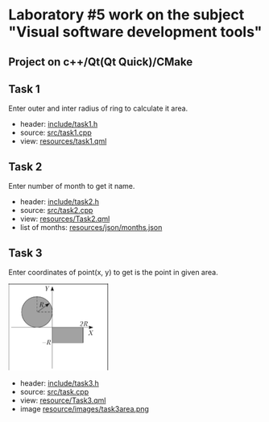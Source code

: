 # Laboratory #5 work on the subject "Visual software development tools"
## Project on c++/Qt(Qt Quick)/CMake

## Task 1

Enter outer and inter radius of ring to calculate it area.
* header: [include/task1.h](include/task1.h "Header of first task")
* source: [src/task1.cpp](src/task1.cpp "Source of first task")
* view: [resources/task1.qml](resources/Task1.qml "QML view of first task")

## Task 2

Enter number of month to get it name.
* header: [include/task2.h](include/task2.h, "Header of second task")
* source: [src/task2.cpp](src/task2.cpp "Source of second task")
* view: [resources/Task2.qml](resources/Task2.qml, "QML view of second task")
* list of months: [resources/json/months.json](resources/json/months.json, "List of months")

## Task 3

Enter coordinates of point(x, y) to get is the point in given area.

![Image of area](resources/images/task3area.png "Image of area for third task")

* header: [include/task3.h](include/task3.h "Header of third task")
* source: [src/task.cpp](src/task3.cpp "Source of third task")
* view: [resource/Task3.qml](resources/Task3.qml "QML view of thirds task")
* image [resource/images/task3area.png](resources/images/task3area.png "Image of area for third task")
